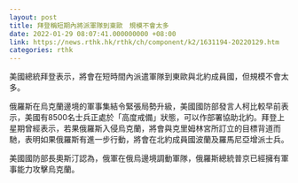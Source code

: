 ```yaml
---
layout: post
title: 拜登稱短期內將派軍隊到東歐　規模不會太多
date: 2022-01-29 08:07:41.000000000 +08:00
link: https://news.rthk.hk/rthk/ch/component/k2/1631194-20220129.htm
categories: rthk
---
```


美國總統拜登表示，將會在短時間內派遣軍隊到東歐與北約成員國，但規模不會太多。

俄羅斯在烏克蘭邊境的軍事集結令緊張局勢升級，美國國防部發言人柯比較早前表示，美國有8500名士兵正處於「高度戒備」狀態，可以作部署協助北約。拜登上星期曾經表示，若果俄羅斯入侵烏克蘭，將會與克里姆林宮所訂立的目標背道而馳，表明如果俄羅斯有進一步行動，將會在北約成員國波蘭及羅馬尼亞增派士兵。

美國國防部長奧斯汀認為，俄軍在俄烏邊境調動軍隊，俄羅斯總統普京已經擁有軍事能力攻擊烏克蘭。
